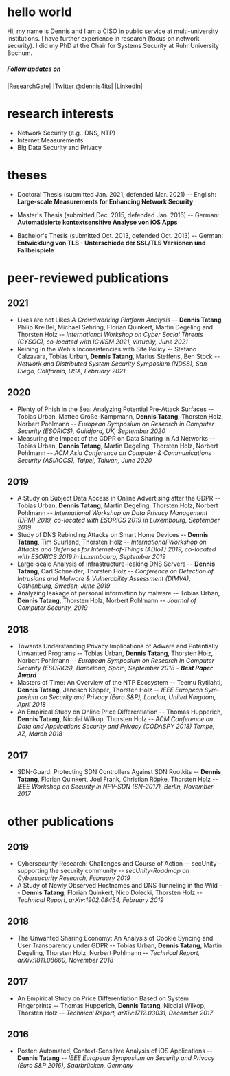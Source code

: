 # hello world

Hi, my name is Dennis and I am a CISO in public service at multi-university institutions. I have further experience in research (focus on network security). I did my PhD at the Chair for Systems Security at Ruhr University Bochum.

##### Follow updates on
|[ResearchGate](https://www.researchgate.net/profile/Dennis_Tatang "Dennis Tatang on ResearchGate")|
|[Twitter @dennis4its](https://twitter.com/dennis4its "@dennis4its on Twitter")|
|[LinkedIn](https://www.linkedin.com/in/dennis-tatang-4099a99a)|

# research interests
- Network Security (e.g., DNS, NTP)
- Internet Measurements
- Big Data Security and Privacy

# theses
- Doctoral Thesis (submitted Jan. 2021, defended Mar. 2021) --
English: **Large-scale Measurements for Enhancing Network Security**

- Master's Thesis (submitted Dec. 2015, defended Jan. 2016) --
German: **Automatisierte kontextsensitive Analyse von iOS Apps**

- Bachelor's Thesis (submitted Oct. 2013, defended Oct. 2013) --
German: **Entwicklung von TLS - Unterschiede der SSL/TLS Versionen und Fallbeispiele**

# peer-reviewed publications

## 2021

- Likes are not Likes *A Crowdworking Platform Analysis* --
**Dennis Tatang**, Philip Kreißel, Michael Sehring, Florian Quinkert, Martin Degeling and Thorsten Holz --
*International Workshop on Cyber Social Threats (CYSOC), co-located with ICWSM 2021, virtually, June 2021*
- Reining in the Web's Inconsistencies with Site Policy --
Stefano Calzavara, Tobias Urban, **Dennis Tatang**, Marius Steffens, Ben Stock --
*Network and Distributed System Security Symposium (NDSS), San Diego, California, USA, February 2021*

## 2020

- Plenty of Phish in the Sea: Analyzing Potential Pre-Attack Surfaces --
Tobias Urban, Matteo Große-Kampmann, **Dennis Tatang**, Thorsten Holz, Norbert Pohlmann --
*European Symposium on Research in Computer Security (ESORICS), Guildford, UK, September 2020*
- Measuring the Impact of the GDPR on Data Sharing in Ad Networks --
Tobias Urban, **Dennis Tatang**, Martin Degeling, Thorsten Holz, Norbert Pohlmann --
*ACM Asia Conference on Computer & Communications Security (ASIACCS), Taipei, Taiwan, June 2020*

## 2019

- A Study on Subject Data Access in Online Advertising after the GDPR --
Tobias Urban, **Dennis Tatang**, Martin Degeling, Thorsten Holz, Norbert Pohlmann -- 
*International Workshop on Data Privacy Management (DPM) 2019, co-located with ESORICS 2019 in Luxembourg, September 2019*
- Study of DNS Rebinding Attacks on Smart Home Devices --
**Dennis Tatang**, Tim Suurland, Thorsten Holz --
*International Workshop on Attacks and Defenses for Internet-of-Things (ADIoT) 2019, co-located with ESORICS 2019 in Luxembourg, September 2019*
- Large-scale Analysis of Infrastructure-leaking DNS Servers --
**Dennis Tatang**, Carl Schneider, Thorsten Holz --
*Conference on Detection of Intrusions and Malware & Vulnerability Assessment (DIMVA), Gothenburg, Sweden, June 2019*
- Analyzing leakage of personal information by malware --
Tobias Urban, **Dennis Tatang**, Thorsten Holz, Norbert Pohlmann --
*Journal of Computer Security, 2019*

## 2018

- Towards Un­der­stan­ding Pri­va­cy Im­pli­ca­ti­ons of Ad­wa­re and Po­ten­ti­al­ly Un­wan­ted Pro­grams --
To­bi­as Urban, **Den­nis Tatang**, Thors­ten Holz, Nor­bert Pohl­mann --
*Eu­ropean Sym­po­si­um on Re­se­arch in Com­pu­ter Se­cu­ri­ty (ESO­RICS), Bar­ce­lo­na, Spain, Sep­tem­ber 2018 - **Best Paper Award***
- Mas­ters of Time: An Over­view of the NTP Eco­sys­tem --
Teemu Ry­ti­lah­ti, **Den­nis Tatang**, Ja­nosch Köp­per, Thors­ten Holz -- 
*IEEE Eu­ropean Sym­po­si­um on Se­cu­ri­ty and Pri­va­cy (Euro S&P), Lon­don, United King­dom, April 2018*
- An Em­pi­ri­cal Study on On­line Price Dif­fe­ren­tia­ti­on --
Tho­mas Hup­pe­rich, **Den­nis Tatang**, Ni­co­lai Wilkop, Thors­ten Holz --
*ACM Con­fe­rence on Data and Ap­p­li­ca­ti­ons Se­cu­ri­ty and Pri­va­cy (CO­DAS­PY 2018) Tempe, AZ, March 2018*

## 2017

- SDN-Guard: Pro­tec­ting SDN Con­trol­lers Against SDN Root­kits --
**Den­nis Tatang**, Flo­ri­an Quin­kert, Joel Frank, Chris­ti­an Röpke, Thors­ten Holz --
*IEEE Work­shop on Se­cu­ri­ty in NFV-SDN (SN-2017), Ber­lin, No­vem­ber 2017*

# other publications

## 2019

- Cybersecurity Research: Challenges and Course of Action --
secUnity - supporting the security community --
*secUnity-Roadmap on Cybersecurity Research, February 2019*
- A Study of Newly Observed Hostnames and DNS Tunneling in the Wild --
**Dennis Tatang**, Florian Quinkert, Nico Dolecki, Thorsten Holz -- 
*Technical Report, arXiv:1902.08454, February 2019*

## 2018

- The Unwanted Sharing Economy: An Analysis of Cookie Syncing and User Transparency under GDPR --
Tobias Urban, **Dennis Tatang**, Martin Degeling, Thorsten Holz, Norbert Pohlmann --
*Technical Report, arXiv:1811.08660, November 2018*

## 2017

- An Empirical Study on Price Differentiation Based on System Fingerprints --
Thomas Hupperich, **Dennis Tatang**, Nicolai Wilkop, Thorsten Holz --
*Technical Report, arXiv:1712.03031, December 2017*

## 2016

- Poster: Automated, Context-Sensitive Analysis of iOS Applications --
**Dennis Tatang** --
*IEEE European Symposium on Security and Privacy (Euro S&P 2016), Saarbrücken, Germany*
